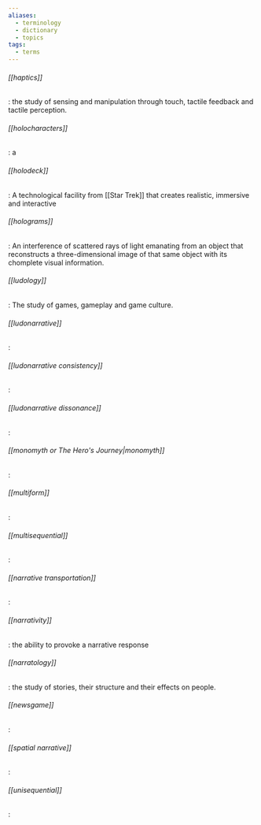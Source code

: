 ```yaml
---
aliases:
  - terminology
  - dictionary
  - topics
tags:
  - terms
---
```


###### [[haptics]]
:  the study of sensing and manipulation through touch, tactile feedback and tactile perception. 

###### [[holocharacters]]
:  a

###### [[holodeck]]
:  A technological facility from [[Star Trek]] that creates realistic, immersive and interactive 

###### [[holograms]]
:  An interference of scattered rays of light emanating from an object that reconstructs a three-dimensional image of that same object with its chomplete visual information.

###### [[ludology]]
:  The study of games, gameplay and game culture. 

###### [[ludonarrative]]
:

###### [[ludonarrative consistency]]
:

###### [[ludonarrative dissonance]]
: 

###### [[monomyth or The Hero's Journey|monomyth]]
:

###### [[multiform]]
: 

###### [[multisequential]]
:

###### [[narrative transportation]]
:
###### [[narrativity]]
:  the ability to provoke a narrative response

###### [[narratology]]
:  the study of stories, their structure and their effects on people.

###### [[newsgame]]
: 

###### [[spatial narrative]]
:

###### [[unisequential]]
:
